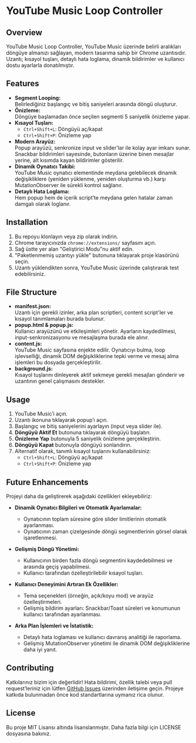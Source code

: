 # YouTube Music Loop Controller

## Overview
YouTube Music Loop Controller, YouTube Music üzerinde belirli aralıkları döngüye almanızı sağlayan, modern tasarıma sahip bir Chrome uzantısıdır. Uzantı; kısayol tuşları, detaylı hata loglama, dinamik bildirimler ve kullanıcı dostu ayarlarla donatılmıştır.

## Features
- **Segment Looping:**  
  Belirlediğiniz başlangıç ve bitiş saniyeleri arasında döngü oluşturur.
- **Önizleme:**  
  Döngüye başlamadan önce seçilen segmenti 5 saniyelik önizleme yapar.
- **Kısayol Tuşları:**  
  - `Ctrl+Shift+L`: Döngüyü aç/kapat  
  - `Ctrl+Shift+P`: Önizleme yap
- **Modern Arayüz:**  
  Popup arayüzü, senkronize input ve slider'lar ile kolay ayar imkanı sunar. Snackbar bildirimleri sayesinde, butonların üzerine binen mesajlar yerine, alt kısımda kayan bildirimler gösterilir.
- **Dinamik Oynatıcı Takibi:**  
  YouTube Music oynatıcı elementinde meydana gelebilecek dinamik değişikliklere (yeniden yüklenme, yeniden oluşturma vb.) karşı MutationObserver ile sürekli kontrol sağlanır.
- **Detaylı Hata Loglama:**  
  Hem popup hem de içerik script’te meydana gelen hatalar zaman damgalı olarak loglanır.

## Installation
1. Bu repoyu klonlayın veya zip olarak indirin.
2. Chrome tarayıcınızda `chrome://extensions/` sayfasını açın.
3. Sağ üstte yer alan "Geliştirici Modu"nu aktif edin.
4. "Paketlenmemiş uzantıyı yükle" butonuna tıklayarak proje klasörünü seçin.
5. Uzantı yüklendikten sonra, YouTube Music üzerinde çalıştırarak test edebilirsiniz.

## File Structure
- **manifest.json:**  
  Uzantı için gerekli izinler, arka plan scriptleri, content script'ler ve kısayol tanımlamaları burada bulunur.
- **popup.html & popup.js:**  
  Kullanıcı arayüzünü ve etkileşimleri yönetir. Ayarların kaydedilmesi, input-senkronizasyonu ve mesajlaşma burada ele alınır.
- **content.js:**  
  YouTube Music sayfasına enjekte edilir. Oynatıcıyı bulma, loop işlevselliği, dinamik DOM değişikliklerine tepki verme ve mesaj alma işlemleri bu dosyada gerçekleştirilir.
- **background.js:**  
  Kısayol tuşlarını dinleyerek aktif sekmeye gerekli mesajları gönderir ve uzantının genel çalışmasını destekler.

## Usage
1. YouTube Music’i açın.
2. Uzantı ikonuna tıklayarak popup’ı açın.
3. Başlangıç ve bitiş saniyelerini ayarlayın (input veya slider ile).
4. **Döngüyü Aktif Et** butonuna tıklayarak döngüyü başlatın.
5. **Önizleme Yap** butonuyla 5 saniyelik önizleme gerçekleştirin.
6. **Döngüyü Kapat** butonuyla döngüyü sonlandırın.
7. Alternatif olarak, tanımlı kısayol tuşlarını kullanabilirsiniz:
   - `Ctrl+Shift+L`: Döngüyü aç/kapat
   - `Ctrl+Shift+P`: Önizleme yap

## Future Enhancements
Projeyi daha da geliştirerek aşağıdaki özellikleri ekleyebiliriz:

- **Dinamik Oynatıcı Bilgileri ve Otomatik Ayarlamalar:**
  - Oynatıcının toplam süresine göre slider limitlerinin otomatik ayarlanması.
  - Oynatıcının zaman çizelgesinde döngü segmentlerinin görsel olarak işaretlenmesi.

- **Gelişmiş Döngü Yönetimi:**
  - Kullanıcının birden fazla döngü segmentini kaydedebilmesi ve arasında geçiş yapabilmesi.
  - Kullanıcı tarafından özelleştirilebilir kısayol tuşları.

- **Kullanıcı Deneyimini Artıran Ek Özellikler:**
  - Tema seçenekleri (örneğin, açık/koyu mod) ve arayüz özelleştirmeleri.
  - Gelişmiş bildirim ayarları: Snackbar/Toast süreleri ve konumunun kullanıcı tarafından ayarlanması.

- **Arka Plan İşlemleri ve İstatistik:**
  - Detaylı hata loglaması ve kullanıcı davranış analitiği ile raporlama.
  - Gelişmiş MutationObserver yönetimi ile dinamik DOM değişikliklerine daha iyi yanıt.

## Contributing
Katkılarınız bizim için değerlidir! Hata bildirimi, özellik talebi veya pull request’leriniz için lütfen [GitHub Issues](https://github.com/your-repo/issues) üzerinden iletişime geçin. Projeye katkıda bulunmadan önce kod standartlarına uymanız rica olunur.

## License
Bu proje MIT Lisansı altında lisanslanmıştır. Daha fazla bilgi için LICENSE dosyasına bakınız.
